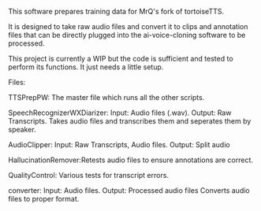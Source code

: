 This software prepares training data for MrQ's fork of tortoiseTTS.

It is designed to take raw audio files and convert it to clips and annotation files that can be directly plugged into the ai-voice-cloning software to be processed. 

This project is currently a WIP but the code is sufficient and tested to perform its functions. It just needs a little setup. 


Files: 

TTSPrepPW: The master file which runs all the other scripts. 


SpeechRecognizerWXDiarizer: Input: Audio files (.wav). Output: Raw Transcripts. 
Takes audio files and transcribes them and seperates them by speaker. 

AudioClipper: Input: Raw Transcripts, Audio files. Output: Split audio

HallucinationRemover:Retests audio files to ensure annotations are correct. 


QualityControl: Various tests for transcript errors. 


converter: Input: Audio files. Output: Processed audio files
Converts audio files to proper format. 





